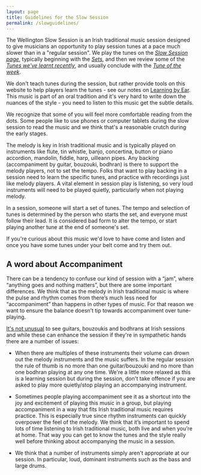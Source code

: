 ```yaml
---
layout: page
title: Guidelines for the Slow Session
permalink: /slowguidelines/
---
```

The Wellington Slow Session is an Irish traditional music session designed to
give musicians an opportunity to play session tunes at a pace much slower than
in a "regular session".  We play the tunes on the <a href="/slowsession/"><i>Slow Session page</i></a>, typically beginning with the <a href="/slowsession/#slow-session-sets"> <i>Sets</i></a>, and then we review some of the <a href="/slowsession/#slow-session-tunes"> <i>Tunes we've learnt recently</i></a>, and usually conclude with the <a href="/slowsession/#tune-of-the-week"> <i>Tune of the week</i></a>.

We don't teach tunes during the session, but rather provide tools on this website to help players learn the tunes - see our notes on <a href="/learn_by_ear/">Learning by Ear</a>. This music is part of an oral tradition and it's very hard to write down the nuances of the style - you need to listen to this music get the subtle details.

We recognize that some of you will feel more comfortable reading from the dots. Some people like to use phones or computer tablets during the slow session to read the music and we think that's a reasonable crutch during the early stages.

The melody is key in Irish traditional music and is typically played on instruments like flute, tin whistle, banjo, concertina, button or piano accordion, mandolin, fiddle, harp, uilleann pipes. Any backing (accompaniment by guitar, bouzouki, bodhran) is there to support the melody players, not to set the tempo.  Folks that want to play backing in a session need to learn the specific tunes, and practice with recordings just like melody players. A vital element in session play is listening, so very loud instruments will need to be played quietly, particularly when not playing melody.

In a session, someone will start a set of tunes.  The tempo and selection of tunes is determined by the person who starts the set, and everyone must follow their lead.  It is considered bad form to alter the tempo, or start playing another tune at the end of someone's set.

If you're curious about this music we'd love to have come and listen and once you have some tunes under your belt come and try them out.

A word about Accompaniment
-------------

There can be a tendency to confuse our kind of session with a “jam”, where “anything goes and nothing matters”, but there are some important differences. We think that as the melody in Irish traditional music is where the pulse and rhythm comes from there’s much less need for “accompaniment” than happens in other types of music. For that reason we want to ensure the balance doesn’t tip towards accompaniment over tune-playing.

<a href="https://www.youtube.com/watch?v=BQLdUDEb8E0">It's not unusual</a> to see guitars, bouzoukis and bodhrans at Irish sessions and while these can enhance the session if they're in sympathetic hands there are a number of issues:

* When there are multiples of these instruments their volume can drown out the melody instruments and the music suffers. In the regular session the rule of thumb is no more than one guitar/bouzouki and no more than one bodhran playing at any one time. We're a little more relaxed as this is a learning session but during the session, don't take offence if you are asked to play more quietly/stop playing an accompanying instrument.

* Sometimes people playing accompaniment see it as a shortcut into the joy and excitement of playing this music in a group, but playing accompaniment in a way that fits Irish traditional music requires practice. This is especially true since rhythm instruments can quickly overpower the feel of the melody. We think that it’s important to spend lots of time listening to Irish traditional music, both live and when you’re at home. That way you can get to know the tunes and the style really well before thinking about accompanying the music in a session.

* We think that a number of instruments simply aren't appropriate at our session. In particular, loud, dominant instruments such as the bass and large drums.
